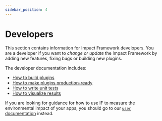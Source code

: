 ```yaml
---
sidebar_position: 4
---
```


# Developers

This section contains information for Impact Framework developers. You are a developer if you want to *change or update* the Impact Framework by adding new features, fixing bugs or building new plugins. 

The developer documentation includes:

* [How to build plugins](./how-to-build-plugins.md)
* [How to make plugins production-ready](./how-to-refine-plugins.md)
* [How to write unit tests](./how-to-write-unit-tests.md)
* [How to visualize results](./how-to-visualize-results.md)


If you are looking for guidance for how to use IF to measure the environmental impact of your apps, you should go to our [`user` documentation](../users/) instead.
